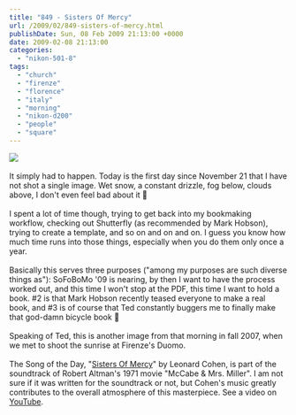 ```yaml
---
title: "849 - Sisters Of Mercy"
url: /2009/02/849-sisters-of-mercy.html
publishDate: Sun, 08 Feb 2009 21:13:00 +0000
date: 2009-02-08 21:13:00
categories: 
  - "nikon-501-8"
tags: 
  - "church"
  - "firenze"
  - "florence"
  - "italy"
  - "morning"
  - "nikon-d200"
  - "people"
  - "square"
---
```

<a href="https://d25zfm9zpd7gm5.cloudfront.net/1200x1200/2007/20071007_072333_ps.jpg" target="_blank"><img src="https://d25zfm9zpd7gm5.cloudfront.net/0600x0600/2007/20071007_072333_ps.jpg"/></a><br/><br/>It simply had to happen. Today is the first day since November 21 that I have not shot a single image. Wet snow, a constant drizzle, fog below, clouds above, I don't even feel bad about it 🙂<br/><br/>I spent a lot of time though, trying to get back into my bookmaking workflow, checking out Shutterfly (as recommended by Mark Hobson), trying to create a template, and so on and on and on. I guess you know how much time runs into those things, especially when you do them only once a year.<br/><br/> Basically this serves three purposes ("among my purposes are such diverse things as"): SoFoBoMo '09 is nearing, by then I want to have the process worked out, and this time I won't stop at the PDF, this time I want to hold a book. #2 is that Mark Hobson recently teased everyone to make a real book, and #3 is of course that Ted constantly buggers me to finally make that god-damn bicycle book 🙂<br/><br/>Speaking of Ted, this is another image from that morning in fall 2007, when we met to shoot the sunrise at Firenze's Duomo.<br/><br/>The Song of the Day, "<a href="http://www.lyricsmode.com/lyrics/l/leonard_cohen/sisters_of_mercy.html" target="_blank">Sisters Of Mercy</a>" by Leonard Cohen, is part of the soundtrack of Robert Altman's 1971 movie "McCabe &amp; Mrs. Miller". I am not sure if it was written for the soundtrack or not, but Cohen's music greatly contributes to the overall atmosphere of this masterpiece. See a video on <a href="http://www.youtube.com/watch?v=oBFQg7P5YKw" target="_blank">YouTube</a>.
